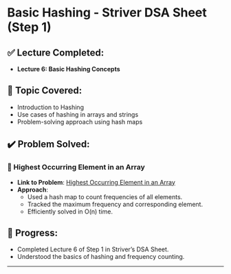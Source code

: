 # Basic Hashing - Striver DSA Sheet (Step 1)

## ✅ Lecture Completed:
- **Lecture 6: Basic Hashing Concepts**

## 🧠 Topic Covered:
- Introduction to Hashing
- Use cases of hashing in arrays and strings
- Problem-solving approach using hash maps

## ✔️ Problem Solved:
### 🔹 Highest Occurring Element in an Array

- **Link to Problem**: [Highest Occurring Element in an Array](https://takeuforward.org/plus/dsa/problems/highest-occurring-element-in-an-array)
- **Approach**:
  - Used a hash map to count frequencies of all elements.
  - Tracked the maximum frequency and corresponding element.
  - Efficiently solved in O(n) time.

## 📌 Progress:
- Completed Lecture 6 of Step 1 in Striver’s DSA Sheet.
- Understood the basics of hashing and frequency counting.

---
